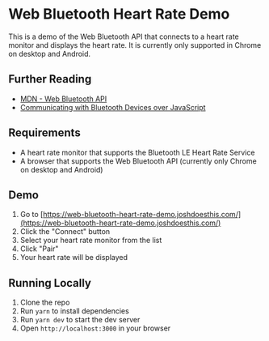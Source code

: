 # Web Bluetooth Heart Rate Demo

This is a demo of the Web Bluetooth API that connects to a heart rate monitor and displays the heart rate. It is currently only supported in Chrome on desktop and Android.

## Further Reading

- [MDN - Web Bluetooth API](https://developer.mozilla.org/en-US/docs/Web/API/Web_Bluetooth_API)
- [Communicating with Bluetooth Devices over JavaScript](https://developer.chrome.com/articles/bluetooth/)

## Requirements

- A heart rate monitor that supports the Bluetooth LE Heart Rate Service
- A browser that supports the Web Bluetooth API (currently only Chrome on desktop and Android)

## Demo

1. Go to [https://web-bluetooth-heart-rate-demo.joshdoesthis.com/](https://web-bluetooth-heart-rate-demo.joshdoesthis.com/)
2. Click the "Connect" button
3. Select your heart rate monitor from the list
4. Click "Pair"
5. Your heart rate will be displayed

## Running Locally

1. Clone the repo
2. Run `yarn` to install dependencies
3. Run `yarn dev` to start the dev server
4. Open `http://localhost:3000` in your browser
